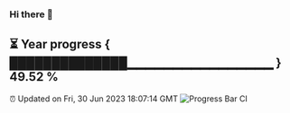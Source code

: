 ### Hi there 👋
⏳ Year progress { ██████████████▁▁▁▁▁▁▁▁▁▁▁▁▁▁▁▁ } 49.52 %
---
⏰ Updated on Fri, 30 Jun 2023 18:07:14 GMT
![Progress Bar CI](https://github.com/Moyi321/Moyi321/workflows/Progress%20Bar%20CI/badge.svg)
